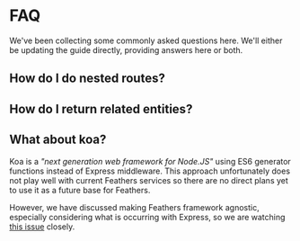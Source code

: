 # FAQ

We've been collecting some commonly asked questions here. We'll either be updating the guide directly, providing answers here or both.

## How do I do nested routes?

## How do I return related entities?

## What about koa?

Koa is a *"next generation web framework for Node.JS"* using ES6 generator functions instead of Express middleware. This approach unfortunately does not  play well with current Feathers services so there are no direct plans yet to use it as a future base for Feathers.

However, we have discussed making Feathers framework agnostic, especially considering what is occurring with Express, so we are watching [this issue](https://github.com/strongloop/express/issues/2844) closely.
